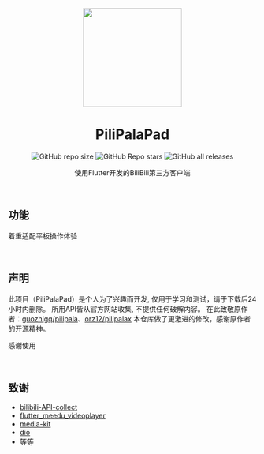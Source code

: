 <div align="center">
    <img width="200" height="200" src="https://github.com/orz12/PiliPalaPad/blob/main/assets/images/logo/logo_android.png">
</div>



<div align="center">
    <h1>PiliPalaPad</h1>
<div align="center">
    
![GitHub repo size](https://img.shields.io/github/repo-size/gweffect/PiliPalaPad) 
![GitHub Repo stars](https://img.shields.io/github/stars/gweffect/PiliPalaPad) 
![GitHub all releases](https://img.shields.io/github/downloads/gweffect/PiliPalaPad/total) 
</div>
    <p>使用Flutter开发的BiliBili第三方客户端</p>
    
<br/>
</div>


## 功能

着重适配平板操作体验

<br/>

## 声明

此项目（PiliPalaPad）是个人为了兴趣而开发, 仅用于学习和测试，请于下载后24小时内删除。
所用API皆从官方网站收集, 不提供任何破解内容。
在此致敬原作者：[guozhigq/pilipala](https://github.com/guozhigq/pilipala)、[orz12/pilipalax](https://github.com/orz12/PiliPalaX)
本仓库做了更激进的修改，感谢原作者的开源精神。

感谢使用


<br/>

## 致谢

- [bilibili-API-collect](https://github.com/SocialSisterYi/bilibili-API-collect)
- [flutter_meedu_videoplayer](https://github.com/zezo357/flutter_meedu_videoplayer)
- [media-kit](https://github.com/media-kit/media-kit)
- [dio](https://pub.dev/packages/dio)
- 等等

<br/>
<br/>
<br/>
